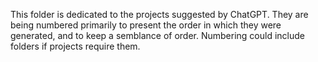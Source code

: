 This folder is dedicated to the projects suggested by ChatGPT. They are being numbered primarily to present the order in which they were generated, and to keep a semblance of order. Numbering could include folders if projects require them. 